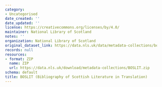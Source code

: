 ```yaml
---
category:
- Uncategorised
date_created: ''
date_updated: ''
license: https://creativecommons.org/licenses/by/4.0/
maintainer: National Library of Scotland
notes: ''
organization: National Library of Scotland
original_dataset_link: https://data.nls.uk/data/metadata-collections/boslit/
records: null
resources:
- format: ZIP
  name: ZIP
  url: https://data.nls.uk/download/metadata-collections/BOSLIT.zip
schema: default
title: BOSLIT (Bibliography of Scottish Literature in Translation)
---
```

